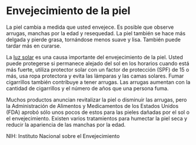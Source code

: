 Envejecimiento de la piel
=========================


La piel cambia a medida que usted envejece. Es posible que observe arrugas, manchas por la edad y resequedad. La piel también se hace más delgada y pierde grasa, tornándose menos suave y lisa. También puede tardar más en curarse. 


La [luz solar](https://medlineplus.gov/spanish/sunexposure.html) es una causa importante del envejecimiento de la piel. Usted puede protegerse si permanece alejado del sol en los horarios cuando está más fuerte, utiliza protector solar con un factor de protección (SPF) de 15 o más, usa ropa protectora y evita las lámparas y las camas solares. Fumar cigarrillos también contribuye a tener arrugas. Las arrugas aumentan con la cantidad de cigarrillos y el número de años que una persona fuma.


Muchos productos anuncian revitalizar la piel o disminuir las arrugas, pero la Administración de Alimentos y Medicamentos de los Estados Unidos (FDA) aprobó sólo unos pocos de estos para las pieles dañadas por el sol o el envejecimiento. Existen varios tratamientos para humectar la piel seca y reducir la apariencia de las manchas por la edad.


NIH: Instituto Nacional sobre el Envejecimiento 

